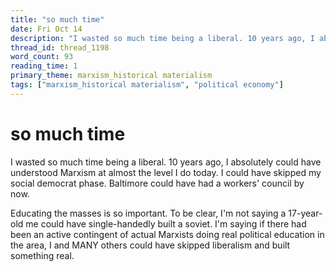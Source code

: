 ```yaml
---
title: "so much time"
date: Fri Oct 14
description: "I wasted so much time being a liberal. 10 years ago, I absolutely could have understood Marxism at almost the level I do today."
thread_id: thread_1198
word_count: 93
reading_time: 1
primary_theme: marxism_historical materialism
tags: ["marxism_historical materialism", "political economy"]
---
```


# so much time

I wasted so much time being a liberal. 10 years ago, I absolutely could have understood Marxism at almost the level I do today. I could have skipped my social democrat phase. Baltimore could have had a workers' council by now.

Educating the masses is so important. To be clear, I'm not saying a 17-year-old me could have single-handedly built a soviet. I'm saying if there had been an active contingent of actual Marxists doing real political education in the area, I and MANY others could have skipped liberalism and built something real.